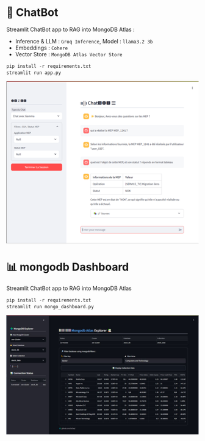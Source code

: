 # 🤖 ChatBot
Streamlit ChatBot app to RAG into MongoDB Atlas :
- Inference & LLM : `Groq Inference`, Model : `llama3.2 3b`
- Embeddings : `Cohere`
- Vector Store : `MongoDB Atlas Vector Store`

```python
pip install -r requirements.txt
streamlit run app.py
```

![Mongodb RAG ChatBot App](gamma_bot.png)

# 📊 mongodb Dashboard
Streamlit ChatBot app to RAG into MongoDB Atlas

```python
pip install -r requirements.txt
streamlit run mongo_dashboard.py
```

![Mongodb App Dashboard](sc_mdb.JPG)
